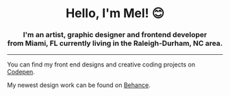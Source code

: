 <h1 align="center">Hello, I'm Mel! 😊</h1>
<h3 align="center">I'm an artist, graphic designer and frontend developer <br>from Miami, FL currently living in the Raleigh-Durham, NC area.</h3>

<hr>
<p align="left">You can find my front end designs and creative coding projects on <a href="https://codepen.io/melipi" target="blank">Codepen</a>.</p>

<p align="left">My newest design work can be found on <a href="https://behance.net/melipi" target="blank">Behance</a>.</p>
